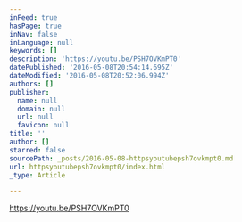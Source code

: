 ```yaml
---
inFeed: true
hasPage: true
inNav: false
inLanguage: null
keywords: []
description: 'https://youtu.be/PSH7OVKmPT0'
datePublished: '2016-05-08T20:54:14.695Z'
dateModified: '2016-05-08T20:52:06.994Z'
authors: []
publisher:
  name: null
  domain: null
  url: null
  favicon: null
title: ''
author: []
starred: false
sourcePath: _posts/2016-05-08-httpsyoutubepsh7ovkmpt0.md
url: httpsyoutubepsh7ovkmpt0/index.html
_type: Article

---
```

https://youtu.be/PSH7OVKmPT0